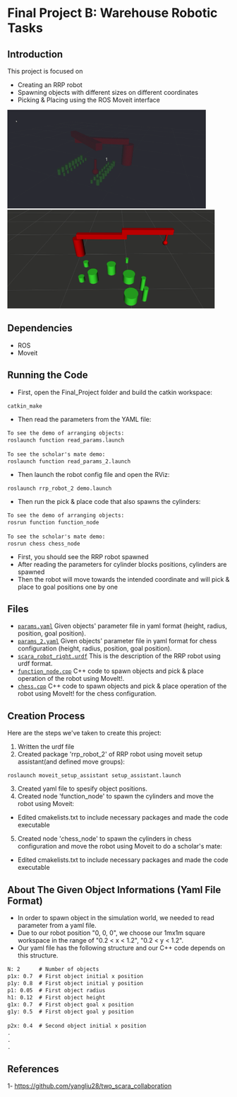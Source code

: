 # Final Project B: Warehouse Robotic Tasks

## Introduction

This project is focused on
- Creating an RRP robot
- Spawning objects with different sizes on different coordinates
- Picking & Placing using the ROS Moveit interface

<p float="left">
  <img src="https://github.com/YasinSonmez/EE451--Introduction-to-Robotics/blob/master/Images/chess2.gif" width="450" />
  <img src="https://github.com/YasinSonmez/EE451--Introduction-to-Robotics/blob/master/Images/arrange_2.gif" width="470" /> 
</p>

## Dependencies
- ROS
- Moveit

## Running the Code
- First, open the Final_Project folder and build the catkin workspace:
```
catkin_make
```
- Then read the parameters from the YAML file:
```
To see the demo of arranging objects:
roslaunch function read_params.launch

To see the scholar's mate demo:
roslaunch function read_params_2.launch
```
- Then launch the robot config file and open the RViz:
```
roslaunch rrp_robot_2 demo.launch
```
- Then run the pick & place code that also spawns the cylinders:
```
To see the demo of arranging objects:
rosrun function function_node

To see the scholar's mate demo:
rosrun chess chess_node
```
- First, you should see the RRP robot spawned
- After reading the parameters for cylinder blocks positions, cylinders are spawned
- Then the robot will move towards the intended coordinate and will pick & place to goal positions one by one

## Files
- [`params.yaml`](https://github.com/YasinSonmez/EE451--Introduction-to-Robotics/blob/master/Final_Project/src/function/config/params.yaml) Given objects' parameter file in yaml format (height, radius, position, goal position).
- [`params_2.yaml`](https://github.com/YasinSonmez/EE451--Introduction-to-Robotics/blob/master/Final_Project/src/function/config/params_2.yaml) Given objects' parameter file in yaml format for chess configuration (height, radius, position, goal position).
- [`scara_robot_right.urdf`](https://github.com/YasinSonmez/EE451--Introduction-to-Robotics/blob/master/Final_Project/URDF_Files/scara_robot_right.urdf) This is the description of the RRP robot using urdf format.
- [`function_node.cpp`](https://github.com/YasinSonmez/EE451--Introduction-to-Robotics/blob/master/Final_Project/src/function/src/function_node.cpp) C++ code to spawn objects and pick & place operation of the robot using MoveIt!.
- [`chess.cpp`](https://github.com/YasinSonmez/EE451--Introduction-to-Robotics/blob/master/Final_Project/src/chess/src/chess.cpp) C++ code to spawn objects and pick & place operation of the robot using MoveIt! for the chess configuration.

## Creation Process
Here are the steps we've taken to create this project:
1. Written the urdf file
2. Created package 'rrp_robot_2' of RRP robot using moveit setup assistant(and defined move groups):
```
roslaunch moveit_setup_assistant setup_assistant.launch
```
3. Created yaml file to spesify object positions.
4. Created node 'function_node' to spawn the cylinders and move the robot using Moveit:
- Edited cmakelists.txt to include necessary packages and made the code executable 
5. Created node 'chess_node' to spawn the cylinders in chess configuration and move the robot using Moveit to do a scholar's mate:
- Edited cmakelists.txt to include necessary packages and made the code executable 

 ## About The Given Object Informations (Yaml File Format)
 - In order to spawn object in the simulation world, we needed to read parameter from a yaml file.
 - Due to our robot position "0, 0, 0", we choose our 1mx1m square workspace in the range of "0.2 < x < 1.2", "0.2 < y < 1.2".
 - Our yaml file has the following structure and our C++ code depends on this structure.
 
```
N: 2      # Number of objects
p1x: 0.7  # First object initial x position
p1y: 0.8  # First object initial y position
p1: 0.05  # First object radius
h1: 0.12  # First object height
g1x: 0.7  # First object goal x position
g1y: 0.5  # First object goal y position

p2x: 0.4  # Second object initial x position
.
.
.
```

## References
1- https://github.com/yangliu28/two_scara_collaboration
